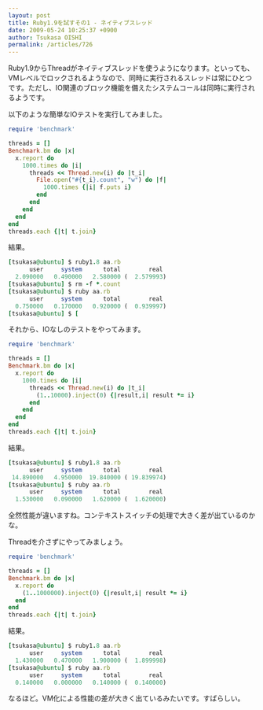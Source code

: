 ```yaml
---
layout: post
title: Ruby1.9を試すその1 - ネイティブスレッド
date: 2009-05-24 10:25:37 +0900
author: Tsukasa OISHI
permalink: /articles/726
---
```



Ruby1.9からThreadがネイティブスレッドを使うようになります。といっても、VMレベルでロックされるようなので、同時に実行されるスレッドは常にひとつです。ただし、IO関連のブロック機能を備えたシステムコールは同時に実行されるようです。  

以下のような簡単なIOテストを実行してみました。  

```ruby  
require 'benchmark'  

threads = []  
Benchmark.bm do |x|  
  x.report do  
    1000.times do |i|  
      threads << Thread.new(i) do |t_i|  
        File.open("#{t_i}.count", "w") do |f|  
          1000.times {|i| f.puts i}  
        end  
      end  
    end  
  end  
end  
threads.each {|t| t.join}  
```  

結果。  

```ruby  
[tsukasa@ubuntu] $ ruby1.8 aa.rb 
      user     system      total        real  
  2.090000   0.490000   2.580000 (  2.579993)  
[tsukasa@ubuntu] $ rm -f *.count  
[tsukasa@ubuntu] $ ruby aa.rb  
      user     system      total        real  
  0.750000   0.170000   0.920000 (  0.939997)  
[tsukasa@ubuntu] $ [                     
```  

それから、IOなしのテストをやってみます。  

```ruby  
require 'benchmark'  

threads = []  
Benchmark.bm do |x|  
  x.report do  
    1000.times do |i|  
      threads << Thread.new(i) do |t_i|  
        (1..10000).inject(0) {|result,i| result *= i}  
      end  
    end  
  end  
end  
threads.each {|t| t.join}  
```  

結果。  

```ruby  
[tsukasa@ubuntu] $ ruby1.8 aa.rb  
      user     system      total        real  
 14.890000   4.950000  19.840000 ( 19.839974)  
[tsukasa@ubuntu] $ ruby aa.rb  
      user     system      total        real  
  1.530000   0.090000   1.620000 (  1.620000)  
```  

全然性能が違いますね。コンテキストスイッチの処理で大きく差が出ているのかな。  

Threadを介さずにやってみましょう。  

```ruby  
require 'benchmark'  

threads = []  
Benchmark.bm do |x|  
  x.report do  
    (1..1000000).inject(0) {|result,i| result *= i}  
  end  
end  
threads.each {|t| t.join}  
```  

結果。  

```ruby  
[tsukasa@ubuntu] $ ruby1.8 aa.rb  
      user     system      total        real  
  1.430000   0.470000   1.900000 (  1.899998)  
[tsukasa@ubuntu] $ ruby aa.rb  
      user     system      total        real  
  0.140000   0.000000   0.140000 (  0.140000)  
```  

なるほど。VM化による性能の差が大きく出ているみたいです。すばらしい。  

